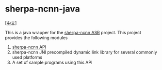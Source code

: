 # sherpa-ncnn-java
[[中文](./README.md)]

This is a java wrapper for the [sherpa-ncnn ASR](https://github.com/k2-fsa/sherpa-ncnn) project.
This project provides the following modules
1. [sherpa-ncnn API](modules/sherpa-ncnn-jni/README_en.md)
2. sherpa-ncnn JNI precompiled dynamic link library for several commonly used platforms
3. A set of sample programs using this API